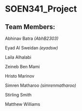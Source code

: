 # SOEN341_Project


## Team Members: 
Abhinav Batra *(AbhB2303)*

Eyad Al Sweidan *(eyadsw)*

Laila Alhalabi

Zeineb Ben Mami

Hristo Marinov

Simren Matharoo *(simrenmatharoo)*

Stirling Smith

Matthew Williams
